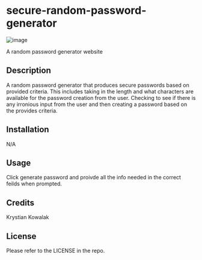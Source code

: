 # secure-random-password-generator
![image](https://github.com/KrystianKowalak/secure-random-password-generator/assets/63071475/995da8b4-cfda-42e4-87fa-9a081c059ef3)

A random password generator website

## Description

A random password generator that produces secure passwords based on provided criteria. This includes taking in the length and what characters are available for the password creation from the user. Checking to see if there is any irronious input from the user and then creating a password based on the provides criteria.

## Installation

N/A

## Usage

Click generate password and proivde all the info needed in the correct feilds when prompted.

## Credits

Krystian Kowalak

## License

Please refer to the LICENSE in the repo.
